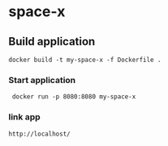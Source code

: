 # space-x

## Build application
```
docker build -t my-space-x -f Dockerfile .
```

### Start application
```
 docker run -p 8080:8080 my-space-x
```

### link app
```
http://localhost/
```
